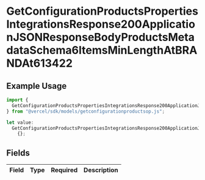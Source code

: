 # GetConfigurationProductsPropertiesIntegrationsResponse200ApplicationJSONResponseBodyProductsMetadataSchema6ItemsMinLengthAtBRANDAt613422

## Example Usage

```typescript
import {
  GetConfigurationProductsPropertiesIntegrationsResponse200ApplicationJSONResponseBodyProductsMetadataSchema6ItemsMinLengthAtBRANDAt613422,
} from "@vercel/sdk/models/getconfigurationproductsop.js";

let value:
  GetConfigurationProductsPropertiesIntegrationsResponse200ApplicationJSONResponseBodyProductsMetadataSchema6ItemsMinLengthAtBRANDAt613422 =
    {};
```

## Fields

| Field       | Type        | Required    | Description |
| ----------- | ----------- | ----------- | ----------- |